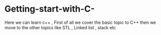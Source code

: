 # Getting-start-with-C-
Here we can learn c++  , First of all we cover the basic topic to C++ then we move to the other topics like STL , Linked list , stack  etc
